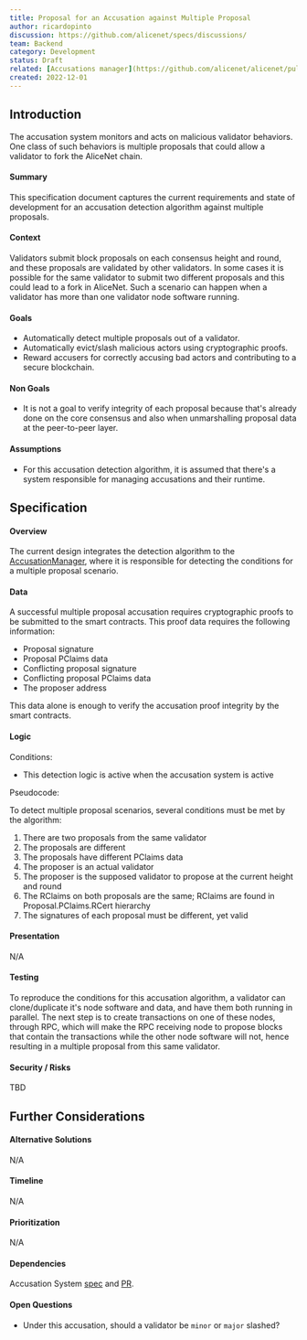 ```yaml
---
title: Proposal for an Accusation against Multiple Proposal
author: ricardopinto
discussion: https://github.com/alicenet/specs/discussions/
team: Backend
category: Development
status: Draft
related: [Accusations manager](https://github.com/alicenet/alicenet/pull/37) , [Multiple Proposal Accusation](https://github.com/alicenet/alicenet/pull/239) , [Invalid utxo consumption](https://github.com/alicenet/alicenet/pull/255), [Accusation manager can be enabled/disabled in configuration file](https://github.com/alicenet/alicenet/pull/324)
created: 2022-12-01
---
```


## Introduction

The accusation system monitors and acts on malicious validator behaviors. One class of such behaviors is multiple proposals that could allow a validator to fork the AliceNet chain.

#### Summary

This specification document captures the current requirements and state of development for an accusation detection algorithm against multiple proposals.

#### Context

Validators submit block proposals on each consensus height and round, and these proposals are validated by other validators. In some cases it is possible for the same validator to submit two different proposals and this could lead to a fork in AliceNet. Such a scenario can happen when a validator has more than one validator node software running.

#### Goals

- Automatically detect multiple proposals out of a validator.
- Automatically evict/slash malicious actors using cryptographic proofs.
- Reward accusers for correctly accusing bad actors and contributing to a secure blockchain.

#### Non Goals

- It is not a goal to verify integrity of each proposal because that's already done on the core consensus and also when unmarshalling proposal data at the peer-to-peer layer.

#### Assumptions

- For this accusation detection algorithm, it is assumed that there's a system responsible for managing accusations and their runtime.

## Specification

#### Overview

The current design integrates the detection algorithm to the [AccusationManager](https://github.com/alicenet/alicenet/pull/37/files#diff-98dadcc1c48e83179e98504fae590b5d3b4441b8c1f330add60740079ac31549R53), where it is responsible for detecting the conditions for a multiple proposal scenario.

#### Data

A successful multiple proposal accusation requires cryptographic proofs to be submitted to the smart contracts. This proof data requires the following information:
- Proposal signature
- Proposal PClaims data
- Conflicting proposal signature
- Conflicting proposal PClaims data
- The proposer address

This data alone is enough to verify the accusation proof integrity by the smart contracts.

#### Logic
<!--- APIs / Pseudocode / Flowcharts / Conditions / Limitations -->

Conditions:
- This detection logic is active when the accusation system is active


Pseudocode:

To detect multiple proposal scenarios, several conditions must be met by the algorithm:

1. There are two proposals from the same validator
2. The proposals are different
3. The proposals have different PClaims data
4. The proposer is an actual validator
5. The proposer is the supposed validator to propose at the current height and round
6. The RClaims on both proposals are the same; RClaims are found in Proposal.PClaims.RCert hierarchy
7. The signatures of each proposal must be different, yet valid

#### Presentation

N/A

#### Testing

To reproduce the conditions for this accusation algorithm, a validator can clone/duplicate it's node software and data, and have them both running in parallel. The next step is to create transactions on one of these nodes, through RPC, which will make the RPC receiving node to propose blocks that contain the transactions while the other node software will not, hence resulting in a multiple proposal from this same validator.

#### Security / Risks

TBD

## Further Considerations

#### Alternative Solutions

N/A

#### Timeline

N/A

#### Prioritization

N/A

#### Dependencies

Accusation System [spec](https://github.com/alicenet/specs/issues/6) and [PR](https://github.com/alicenet/alicenet/pull/37).

#### Open Questions

- Under this accusation, should a validator be `minor` or `major` slashed?
